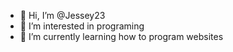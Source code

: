 - 👋 Hi, I’m @Jessey23
- 👀 I’m interested in programing
- 🌱 I’m currently learning how to program websites


<!---
Jessey23/Jessey23 is a ✨ special ✨ repository because its `README.md` (this file) appears on your GitHub profile.
You can click the Preview link to take a look at your changes.
--->

